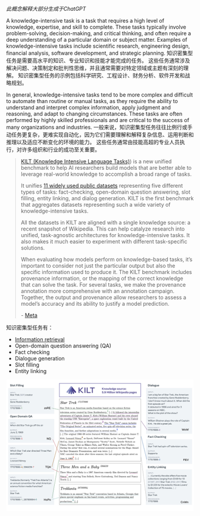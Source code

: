 *此概念解释大部分生成于ChatGPT*

A knowledge-intensive task is a task that requires a high level of knowledge, expertise, and skill to complete. These tasks typically involve problem-solving, decision-making, and critical thinking, and often require a deep understanding of a particular domain or subject matter. Examples of knowledge-intensive tasks include scientific research, engineering design, financial analysis, software development, and strategic planning.
知识密集型任务是需要高水平的知识、专业知识和技能才能完成的任务。 这些任务通常涉及解决问题、决策制定和批判性思维，并且通常需要对特定领域或主题有深刻的理解。 知识密集型任务的示例包括科学研究、工程设计、财务分析、软件开发和战略规划。

In general, knowledge-intensive tasks tend to be more complex and difficult to automate than routine or manual tasks, as they require the ability to understand and interpret complex information, apply judgment and reasoning, and adapt to changing circumstances. These tasks are often performed by highly skilled professionals and are critical to the success of many organizations and industries.
一般来说，知识密集型任务往往比例行或手动任务更复杂，更难实现自动化，因为它们需要理解和解释复杂信息、运用判断和推理以及适应不断变化的环境的能力。 这些任务通常由技能高超的专业人员执行，对许多组织和行业的成功至关重要。

> [KILT (Knowledge Intensive Language Tasks)](Knowledge%20Intensive%20Language%20Tasks)) is a new unified benchmark to help AI researchers build models that are better able to leverage real-world knowledge to accomplish a broad range of tasks.
> 
> It unifies [11 widely used public datasets](https://evalai.cloudcv.org/web/challenges/challenge-page/689/phases?fbclid=IwAR0f7OsY-14YCUjbvnQ0jDWfpIr2O7Y5UCRg6opiDxAmNYO2eszk6SLwOjg) representing five different types of tasks: fact-checking, open-domain question answering, slot filling, entity linking, and dialog generation. KILT is the first benchmark that aggregates datasets representing such a wide variety of knowledge-intensive tasks.
> 
> All the datasets in KILT are aligned with a single knowledge source: a recent snapshot of Wikipedia. This can help catalyze research into unified, task-agnostic architectures for knowledge-intensive tasks. It also makes it much easier to experiment with different task-specific solutions.
> 
> When evaluating how models perform on knowledge-based tasks, it’s important to consider not just the particular output but also the specific information used to produce it. The KILT benchmark includes provenance information, or the mapping of the correct knowledge that can solve the task. For several tasks, we make the provenance annotation more comprehensive with an annotation campaign. Together, the output and provenance allow researchers to assess a model’s accuracy and its ability to justify a model prediction.
> 
> \- [Meta](https://ai.facebook.com/blog/introducing-kilt-a-new-unified-benchmark-for-knowledge-intensive-nlp-tasks/)


知识密集型任务有：
- [Information retrieval](../../../5.%20Information%20science/Information%20retrieval/Information%20retrieval.md)
- Open-domain question answering (QA)
- Fact checking
- Dialogue generation
- Slot filling
- Entity linking

![Pasted image 20230629163356](../../../Resources/4.%20Artificial%20intelligence/3.%20Applications/Knowledge-intensive%20tasks/Pasted%20image%2020230629163356.png)

